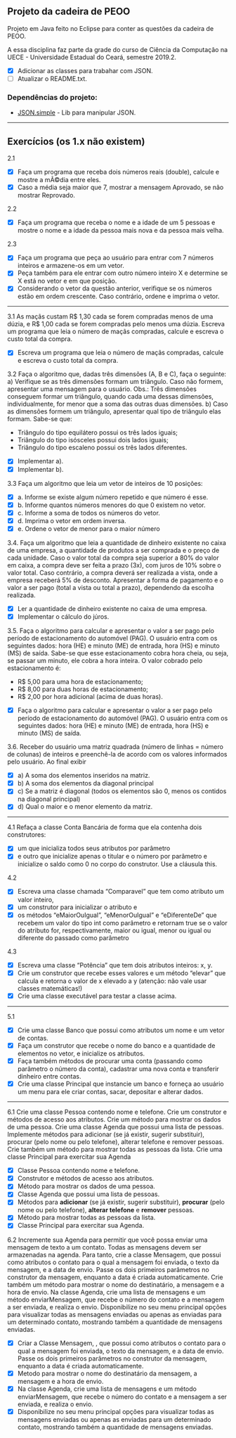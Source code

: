 ## Projeto da cadeira de PEOO
Projeto em Java feito no Eclipse para conter as questões da cadeira de PEOO.

A essa disciplina faz parte da grade do curso de Ciência da Computação na UECE - Universidade Estadual do Ceará, semestre 2019.2.

- [x] Adicionar as classes para trabahar com JSON.
- [ ] Atualizar o README.txt.

### Dependências do projeto:

 * [JSON.simple](https://mvnrepository.com/artifact/com.googlecode.json-simple/json-simple) - Lib para manipular JSON.
---

## Exercícios (os 1.x não existem)

2.1
- [x] Faça um programa que receba dois números reais (double), calcule e mostre a mÃ©dia entre eles.
- [x] Caso a média seja maior que 7, mostrar a mensagem Aprovado, se não mostrar Reprovado.

2.2
- [x] Faça um programa que receba o nome e a idade de um 5 pessoas e mostre o nome e a idade da pessoa mais nova e da pessoa mais velha.

2.3 
- [x] Faça um programa que peça ao usuário para entrar com 7 números inteiros e armazene-os em um vetor. 
- [x] Peça também para ele entrar com outro número inteiro X e determine se X está no vetor e em que posição. 
- [x] Considerando o vetor da questão anterior, verifique se os números estão em ordem crescente. Caso contrário, ordene e imprima o vetor.

---

3.1 As maçãs custam R$ 1,30 cada se forem compradas menos de uma dúzia, e R$ 1,00 cada se forem compradas pelo menos uma dúzia. Escreva um programa que leia o número de maçãs compradas, calcule e escreva o custo total da compra.

- [x] Escreva um programa que leia o número de maçãs compradas, calcule e escreva o custo total da compra.

3.2 Faça o algoritmo que, dadas três dimensões (A, B e C), faça o seguinte: 
a) Verifique se as três dimensões formam um triângulo. Caso não formem, apresentar uma mensagem para o usuário. Obs.: Três dimensões conseguem formar um triângulo, quando cada uma dessas dimensões, individualmente, for menor que a soma das outras duas dimensões.
b) Caso as dimensões formem um triângulo, apresentar qual tipo de triângulo elas formam. Sabe-se que:
 * Triângulo do tipo equilátero possui os três lados iguais; 
 * Triângulo do tipo isósceles possui dois lados iguais;
 * Triângulo do tipo escaleno possui os três lados diferentes.

- [x] Implementar a).
- [x] Implementar b).

3.3 Faça um algoritmo que leia um vetor de inteiros de 10 posições: 
- [x] a. Informe se existe algum número repetido e que número é esse.
- [x] b. Informe quantos números menores do que 0 existem no vetor.
- [x] c. Informe a soma de todos os números do vetor.
- [x] d. Imprima o vetor em ordem inversa.
- [x] e. Ordene o vetor de menor para o maior número

3.4. Faça um algoritmo que leia a quantidade de dinheiro existente no caixa de uma empresa, a quantidade de produtos a ser comprada e o preço de cada unidade. Caso o valor total da compra seja superior a 80% do valor em caixa, a compra deve ser feita a prazo (3x), com juros de 10% sobre o valor total. Caso contrário, a compra deverá ser realizada a vista, onde a empresa receberá 5% de desconto. Apresentar a forma de pagamento e o valor a ser pago (total a vista ou total a prazo), dependendo da escolha realizada.

- [x] Ler a quantidade de dinheiro existente no caixa de uma empresa.
- [x] Implementar o cálculo do júros.

3.5. Faça o algoritmo para calcular e apresentar o valor a ser pago pelo período de estacionamento do automóvel (PAG). O usuário entra com os seguintes dados: hora (HE) e minuto (ME) de entrada, hora (HS) e minuto (MS) de saída. Sabe-se que esse estacionamento cobra hora cheia, ou seja, se passar um minuto, ele cobra a hora inteira. O valor cobrado pelo estacionamento é:
 * R$ 5,00 para uma hora de estacionamento;
 * R$ 8,00 para duas horas de estacionamento;
 * R$ 2,00 por hora adicional (acima de duas horas).
 
 -[x] Faça o algoritmo para calcular e apresentar o valor a ser pago pelo período de estacionamento do automóvel (PAG). O usuário entra com os seguintes dados: hora (HE) e minuto (ME) de entrada, hora (HS) e minuto (MS) de saída.

3.6. Receber do usuário uma matriz quadrada (número de linhas = número de colunas) de inteiros e preenchê-la de acordo com os valores informados pelo usuário. Ao final exibir 
- [x] a) A soma dos elementos inseridos na matriz.
- [x] b) A soma dos elementos da diagonal principal 
- [x] c) Se a matriz é diagonal (todos os elementos são 0, menos os contidos na diagonal principal)
- [x] d) Qual o maior e o menor elemento da matriz.

---

4.1 Refaça a classe Conta Bancária de forma que ela contenha dois construtores: 

- [x] um que inicializa todos seus atributos por parâmetro 
 -[x] e outro que inicialize apenas o titular e o número por parâmetro e inicialize o saldo como 0 no corpo do construtor. Use a cláusula this. 

4.2 
- [x] Escreva uma classe chamada “Comparavel” que tem como atributo um valor inteiro, 
- [x] um construtor para inicializar o atributo e
- [x] os métodos “eMaiorOuIgual”, “eMenorOuIgual” e “eDiferenteDe” que recebem um valor do tipo int como parâmetro e retornam true se o valor do atributo for, respectivamente, maior ou igual, menor ou igual ou diferente do passado como parâmetro 

4.3 
- [x] Escreva uma classe “Potência” que tem dois atributos inteiros: x, y. 
- [x] Crie um construtor que recebe esses valores e um método “elevar” que calcula e retorna o valor de x elevado a y (atenção: não vale usar classes matemáticas!) 
- [x] Crie uma classe executável para testar a classe acima.

---

5.1 
- [x] Crie uma classe Banco que possui como atributos um nome e um vetor de contas. 
- [x] Faça um construtor que recebe o nome do banco e a quantidade de elementos no vetor, e inicialize os atributos. 
- [x] Faça também métodos de procurar uma conta (passando como parâmetro o número da conta), cadastrar uma nova conta e transferir dinheiro entre contas. 
- [x] Crie uma classe Principal que instancie um banco e forneça ao usuário um menu para ele criar contas, sacar, depositar e alterar dados.

 ---

6.1 Crie uma classe Pessoa contendo nome e telefone. Crie um construtor e métodos de acesso aos atributos. Crie um método para mostrar os dados de uma pessoa. Crie uma classe Agenda que possui uma lista de pessoas. Implemente métodos para adicionar (se já existir, sugerir substituir), procurar (pelo nome ou pelo telefone), alterar telefone e remover pessoas. Crie também um método para mostrar todas as pessoas da lista. Crie uma classe Principal para exercitar sua Agenda

- [x] Classe Pessoa contendo nome e telefone.
- [x] Construtor e métodos de acesso aos atributos. 
- [x] Método para mostrar os dados de uma pessoa.
- [x] Classe Agenda que possui uma lista de pessoas.
- [x] Métodos para <b>adicionar</b> (se já existir, sugerir substituir), <b>procurar</b> (pelo nome ou pelo telefone), <b>alterar telefone</b> e <b>remover</b> pessoas.
- [x] Método para mostrar todas as pessoas da lista.
- [x] Classe Principal para exercitar sua Agenda.

6.2 Incremente sua Agenda para permitir que você possa enviar uma mensagem de texto a um contato. Todas as mensagens devem ser armazenadas na agenda. Para tanto, crie a classe Mensagem, que possui como atributos o contato para o qual a mensagem foi enviada, o texto da mensagem, e a data de envio. Passe os dois primeiros parâmetros no construtor da mensagem, enquanto a data é criada automaticamente. Crie também um método para mostrar o nome do destinatário, a mensagem e a hora de envio. Na classe Agenda, crie uma lista de mensagens e um método enviarMensagem, que recebe o número do contato e a mensagem a ser enviada, e realiza o envio. Disponibilize no seu menu principal opções para visualizar todas as mensagens enviadas ou apenas as enviadas para um determinado contato, mostrando também a quantidade de mensagens enviadas.

- [x] Criar a Classe Mensagem, , que possui como atributos o contato para o qual a mensagem foi enviada, o texto da mensagem, e a data de envio. Passe os dois primeiros parâmetros no construtor da mensagem, enquanto a data é criada automaticamente.
- [x] Metodo para mostrar o nome do destinatário da mensagem, a mensagem e a hora de envio.
- [x] Na classe Agenda, crie uma lista de mensagens e um método enviarMensagem, que recebe o número do contato e a mensagem a ser enviada, e realiza o envio.
- [x] Disponibilize no seu menu principal opções para visualizar todas as mensagens enviadas ou apenas as enviadas para um determinado contato, mostrando também a quantidade de mensagens enviadas.
